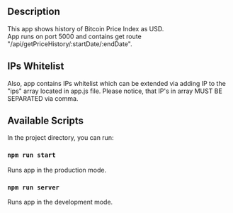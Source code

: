 ## Description

This app shows history of Bitcoin Price Index as USD.<br/>
App runs on port 5000 and contains get route "/api/getPriceHistory/:startDate/:endDate".<br/>

## IPs Whitelist

Also, app contains IPs whitelist which can be extended via adding IP to the "ips" array located in app.js file. Please notice, that IP's in array MUST BE SEPARATED via comma.

## Available Scripts

In the project directory, you can run:

### `npm run start`

Runs app in the production mode.

### `npm run server`

Runs app in the development mode.
